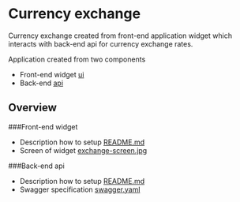 # Currency exchange

Currency exchange created from front-end application widget which 
interacts with back-end api for currency exchange rates.

Application created from two components
 - Front-end widget [ui](ui)
 - Back-end [api](api)

## Overview

###Front-end widget
 - Description how to setup [README.md](ui/README.md)
 - Screen of widget [exchange-screen.jpg](ui/.doc/exchange-screen.jpg)

###Back-end api
 - Description how to setup [README.md](api/README.md)
 - Swagger specification [swagger.yaml](api/.doc/swagger.yaml)
